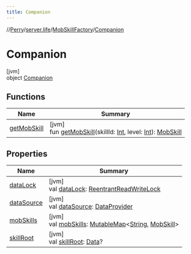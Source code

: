 ```yaml
---
title: Companion
---
```

//[Perry](../../../../index.html)/[server.life](../../index.html)/[MobSkillFactory](../index.html)/[Companion](index.html)



# Companion



[jvm]\
object [Companion](index.html)



## Functions


| Name | Summary |
|---|---|
| [getMobSkill](get-mob-skill.html) | [jvm]<br>fun [getMobSkill](get-mob-skill.html)(skillId: [Int](https://kotlinlang.org/api/latest/jvm/stdlib/kotlin/-int/index.html), level: [Int](https://kotlinlang.org/api/latest/jvm/stdlib/kotlin/-int/index.html)): [MobSkill](../../-mob-skill/index.html) |


## Properties


| Name | Summary |
|---|---|
| [dataLock](data-lock.html) | [jvm]<br>val [dataLock](data-lock.html): [ReentrantReadWriteLock](https://docs.oracle.com/javase/8/docs/api/java/util/concurrent/locks/ReentrantReadWriteLock.html) |
| [dataSource](data-source.html) | [jvm]<br>val [dataSource](data-source.html): [DataProvider](../../../provider/-data-provider/index.html) |
| [mobSkills](mob-skills.html) | [jvm]<br>val [mobSkills](mob-skills.html): [MutableMap](https://kotlinlang.org/api/latest/jvm/stdlib/kotlin.collections/-mutable-map/index.html)<[String](https://kotlinlang.org/api/latest/jvm/stdlib/kotlin/-string/index.html), [MobSkill](../../-mob-skill/index.html)> |
| [skillRoot](skill-root.html) | [jvm]<br>val [skillRoot](skill-root.html): [Data](../../../provider/-data/index.html)? |

